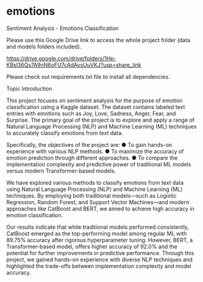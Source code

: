# emotions
Sentiment Analysis - Emotions Classification

Please use this Google Drive link to access the whole project folder (data and models folders included). 

https://drive.google.com/drive/folders/1Hp-KBsl36Qs7A9nN6oFU7cAdAvsUuVKJ?usp=share_link

Please check out requirements.txt file to install all dependencies.

Topic Introduction

This project focuses on sentiment analysis for the purpose of emotion classification using a Kaggle dataset. The dataset contains labeled text entries with emotions such as Joy, Love, Sadness, Anger, Fear, and Surprise.
The primary goal of the project is to explore and apply a range of Natural Language Processing (NLP) and Machine Learning (ML) techniques to accurately classify emotions from text data.

Specifically, the objectives of the project are:
● To gain hands-on experience with various NLP methods.
● To maximize the accuracy of emotion prediction through different approaches.
● To compare the implementation complexity and predictive power of traditional ML models versus modern
Transformer-based models.

We have explored various methods to classify emotions from text data using Natural Language Processing (NLP) and Machine Learning (ML) techniques. By employing both traditional models—such as Logistic Regression, Random Forest, and Support Vector Machines—and modern approaches like CatBoost and BERT, we aimed to achieve high accuracy in emotion classification.

Our results indicate that while traditional models performed consistently, CatBoost emerged as the top-performing model among regular ML with 89.75% accuracy after rigorous hyperparameter tuning. However, BERT, a Transformer-based model, offers higher accuracy of 92.0% and the potential for further improvements in predictive performance.
Through this project, we gained hands-on experience with diverse NLP techniques and highlighted the trade-offs between implementation complexity and model accuracy.


